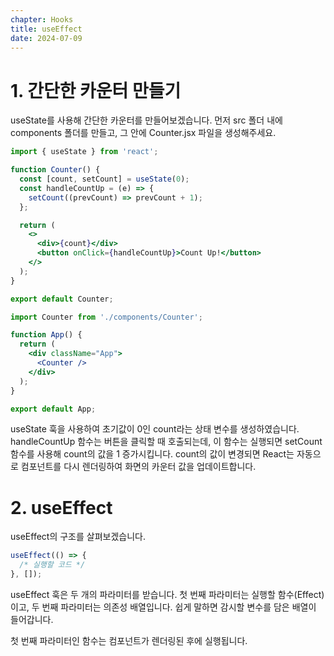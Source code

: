 ```yaml
---
chapter: Hooks
title: useEffect
date: 2024-07-09
---
```


# 1. 간단한 카운터 만들기

useState를 사용해 간단한 카운터를 만들어보겠습니다. 먼저 src 폴더 내에 components 폴더를 만들고, 그 안에 Counter.jsx 파일을 생성해주세요.

```jsx
import { useState } from 'react';

function Counter() {
  const [count, setCount] = useState(0);
  const handleCountUp = (e) => {
    setCount((prevCount) => prevCount + 1);
  };

  return (
    <>
      <div>{count}</div>
      <button onClick={handleCountUp}>Count Up!</button>
    </>
  );
}

export default Counter;
```

```jsx
import Counter from './components/Counter';

function App() {
  return (
    <div className="App">
      <Counter />
    </div>
  );
}

export default App;
```

useState 훅을 사용하여 초기값이 0인 count라는 상태 변수를 생성하였습니다. handleCountUp 함수는 버튼을 클릭할 때 호출되는데, 이 함수는 실행되면 setCount 함수를 사용해 count의 값을 1 증가시킵니다. count의 값이 변경되면 React는 자동으로 컴포넌트를 다시 렌더링하여 화면의 카운터 값을 업데이트합니다.

# 2. useEffect

useEffect의 구조를 살펴보겠습니다.

```jsx
useEffect(() => {
  /* 실행할 코드 */
}, []);
```

useEffect 훅은 두 개의 파라미터를 받습니다. 첫 번째 파라미터는 실행할 함수(Effect)이고, 두 번째 파라미터는 의존성 배열입니다. 쉽게 말하면 감시할 변수를 담은 배열이 들어갑니다.

첫 번째 파라미터인 함수는 컴포넌트가 렌더링된 후에 실행됩니다.
